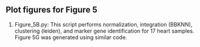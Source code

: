 ## Plot figures for Figure 5

1. Figure_5B.py: This script performs normalization, integration (BBKNN), clustering (leiden), and marker gene identification for 17 heart samples. Figure 5G was generated using similar code.
